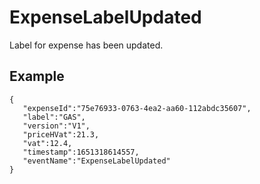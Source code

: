 # ExpenseLabelUpdated
Label for expense has been updated.

## Example

```
{
   "expenseId":"75e76933-0763-4ea2-aa60-112abdc35607",
   "label":"GAS",
   "version":"V1",
   "priceHVat":21.3,
   "vat":12.4,
   "timestamp":1651318614557,
   "eventName":"ExpenseLabelUpdated"
}
    
```